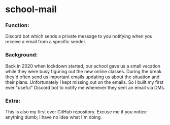 # school-mail

### Function:
Discord bot which sends a private message to you notifying when you receive a email from a specific sender.

### Background:
Back in 2020 when lockdown started, our school gave us a small vacation while they were busy figuring out the new online classes. During the break they'd often send us important emails updating us about the situation and their plans. Unfortunately I kept missing out on the emails. So I built my first ever "useful" Discord bot to notify me whenever they sent an email via DMs.

### Extra:
This is also my first ever GitHub repository. Excuse me if you notice anything dumb; I have no idea what I'm doing.
